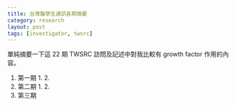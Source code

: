 ```yaml
---
title: 台灣醫學生通訊各期摘要
category: research
layout: post
tags: [investigator, twsrc]
---
```

單純摘要一下這 22 期 TWSRC 訪問及記述中對我比較有 growth factor 作用的內容。

1. 第一期
    1. 
    2. 
2. 第二期
    1.
    2.
3. 第三期